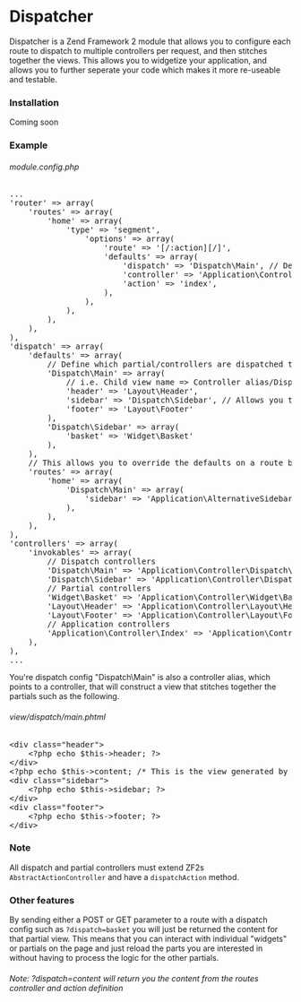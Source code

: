 Dispatcher
==========
Dispatcher is a Zend Framework 2 module that allows you to configure each route to dispatch to multiple controllers per request, and then stitches together the views. This allows you to widgetize your application, and allows you to further seperate your code which makes it more re-useable and testable.

### Installation
Coming soon

### Example
###### module.config.php
<pre>
...
'router' => array(
    'routes' => array(
        'home' => array(
            'type' => 'segment',
                'options' => array(
                    'route' => '[/:action][/]',
                    'defaults' => array(
                        'dispatch' => 'Dispatch\Main', // Defines the dispatch config
                        'controller' => 'Application\Controller\Index',
                        'action' => 'index',
                    ),
                ),
            ),
        ),
    ),
),
'dispatch' => array(
    'defaults' => array(
        // Define which partial/controllers are dispatched to
        'Dispatch\Main' => array(
            // i.e. Child view name => Controller alias/Dispatch config
            'header' => 'Layout\Header',
            'sidebar' => 'Dispatch\Sidebar', // Allows you to nest further dispatch config
            'footer' => 'Layout\Footer'
        ),
        'Dispatch\Sidebar' => array(
            'basket' => 'Widget\Basket'
        ),
    ),
    // This allows you to override the defaults on a route by route basis
    'routes' => array(
        'home' => array(
            'Dispatch\Main' => array(
                'sidebar' => 'Application\AlternativeSidebar'
            ),
        ),
    ),
),
'controllers' => array(
    'invokables' => array(
        // Dispatch controllers
        'Dispatch\Main' => 'Application\Controller\Dispatch\MainController',
        'Dispatch\Sidebar' => 'Application\Controller\Dispatch\SidebarController',
        // Partial controllers
        'Widget\Basket' => 'Application\Controller\Widget\BasketController',
        'Layout\Header' => 'Application\Controller\Layout\HeaderController',
        'Layout\Footer' => 'Application\Controller\Layout\FooterController',
        // Application controllers
        'Application\Controller\Index' => 'Application\Controller\IndexController',
    ),
),
...
</pre>

You're dispatch config "Dispatch\Main" is also a controller alias, which points to a controller, that will construct a view that stitches together the partials such as the following.

###### view/dispatch/main.phtml
<pre>
&lt;div class="header"&gt;
    &lt;?php echo $this->header; ?&gt;
&lt;/div&gt;
&lt;?php echo $this->content; /* This is the view generated by the routes controller definition */ ?&gt;
&lt;div class="sidebar"&gt;
    &lt;?php echo $this->sidebar; ?&gt;
&lt;/div&gt;
&lt;div class="footer"&gt;
    &lt;?php echo $this->footer; ?&gt;
&lt;/div&gt;
</pre>

### Note
All dispatch and partial controllers must extend ZF2s <code>AbstractActionController</code> and have a <code>dispatchAction</code> method.

### Other features
By sending either a POST or GET parameter to a route with a dispatch config such as <code>?dispatch=basket</code> you will just be returned the content for that partial view. This means that you can interact with individual "widgets" or partials on the page and just reload the parts you are interested in without having to process the logic for the other partials.
###### Note: ?dispatch=content will return you the content from the routes controller and action definition